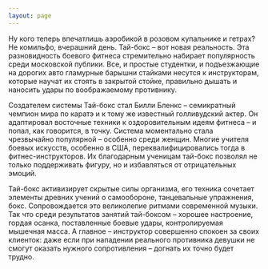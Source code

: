 ```yaml
---
layout: page
---
```

Ну кого теперь впечатлишь аэробикой в розовом купальнике и гетрах? Не комильфо, вчерашний день. Тай-бокс – вот новая реальность. Эта разновидность боевого фитнеса стремительно набирает популярность среди московской публики. Все, и простые студентки, и подъезжающие на дорогих авто гламурные барышни стайками несутся к инструкторам, которые научат их стоять в закрытой стойке, правильно дышать и наносить удары по воображаемому противнику.


Создателем системы Тай-бокс стал Билли Бленкс – семикратный чемпион мира по каратэ и к тому же известный голливудский актер. Он адаптировал восточные техники к оздоровительным идеям фитнеса – и попал, как говорится, в точку. Система моментально стала чрезвычайно популярной – особенно среди женщин. Многие учителя боевых искусств, особенно в США, переквалифицировались тогда в фитнес-инструкторов. Их благодарным ученицам тай-бокс позволял не только поддерживать фигуру, но и избавляться от отрицательных эмоций.

Тай-бокс активизирует скрытые силы организма, его техника сочетает элементы древних учений о самообороне, танцевальные упражнения, бокс. Сопровождается это великолепие ритмами современной музыки. Так что среди результатов занятий тай-боксом – хорошее настроение, гордая осанка, поставленные боевые удары, контролируемая мышечная масса. А главное – инструктор совершенно спокоен за своих клиенток: даже если при нападении реального противника девушки не смогут оказать нужного сопротивления – догнать их точно будет трудно.